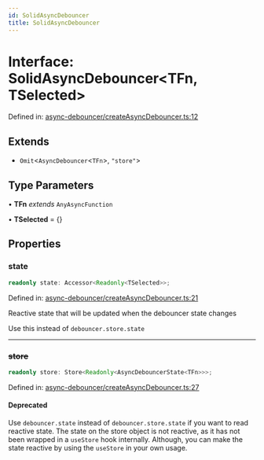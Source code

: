 ```yaml
---
id: SolidAsyncDebouncer
title: SolidAsyncDebouncer
---
```


<!-- DO NOT EDIT: this page is autogenerated from the type comments -->

# Interface: SolidAsyncDebouncer\<TFn, TSelected\>

Defined in: [async-debouncer/createAsyncDebouncer.ts:12](https://github.com/TanStack/pacer/blob/main/packages/solid-pacer/src/async-debouncer/createAsyncDebouncer.ts#L12)

## Extends

- `Omit`\<`AsyncDebouncer`\<`TFn`\>, `"store"`\>

## Type Parameters

• **TFn** *extends* `AnyAsyncFunction`

• **TSelected** = \{\}

## Properties

### state

```ts
readonly state: Accessor<Readonly<TSelected>>;
```

Defined in: [async-debouncer/createAsyncDebouncer.ts:21](https://github.com/TanStack/pacer/blob/main/packages/solid-pacer/src/async-debouncer/createAsyncDebouncer.ts#L21)

Reactive state that will be updated when the debouncer state changes

Use this instead of `debouncer.store.state`

***

### ~~store~~

```ts
readonly store: Store<Readonly<AsyncDebouncerState<TFn>>>;
```

Defined in: [async-debouncer/createAsyncDebouncer.ts:27](https://github.com/TanStack/pacer/blob/main/packages/solid-pacer/src/async-debouncer/createAsyncDebouncer.ts#L27)

#### Deprecated

Use `debouncer.state` instead of `debouncer.store.state` if you want to read reactive state.
The state on the store object is not reactive, as it has not been wrapped in a `useStore` hook internally.
Although, you can make the state reactive by using the `useStore` in your own usage.
